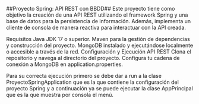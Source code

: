 ##Proyecto Spring: API REST con BBDD##
Este proyecto tiene como objetivo la creación de una API REST utilizando el framework Spring y una base de datos para la persistencia de información. Además, implementa un cliente de consola de manera reactiva para interactuar con la API creada.

Requisitos Java JDK 17 o superior. Maven para la gestión de dependencias y construcción del proyecto. MongoDB instalado y ejecutándose localmente o accesible a través de la red. Configuración y Ejecución API REST Clona el repositorio y navega al directorio del proyecto. Configura tu cadena de conexión a MongoDB en application.properties.

Para su correcta ejecución primero se debe dar a run a la clase ProyectoSpringApplication que es la que contiene la configuración del proyecto Spring y a continuación ya se puede ejecutar la clase AppPrincipal que es la que muestra por consola el menú.
